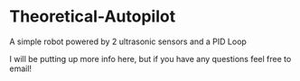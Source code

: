 # Theoretical-Autopilot
A simple robot powered by 2 ultrasonic sensors and a PID Loop

I will be putting up more info here, but if you have any questions feel free to email!

